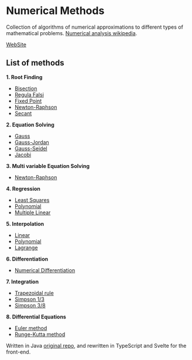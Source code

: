 # Numerical Methods

Collection of algorithms of numerical approximations to different types of mathematical problems. [Numerical analysis wikipedia](https://en.wikipedia.org/wiki/Numerical_analysis?oldformat=true).

[WebSite](https://numericalmethods-razielo.netlify.app/)

## List of methods

**1. Root Finding**

- [Bisection](https://numericalmethods-razielo.netlify.app/rootFinding/bisection)
- [Regula Falsi](https://numericalmethods-razielo.netlify.app/rootFinding/regulaFalsi)
- [Fixed Point](https://numericalmethods-razielo.netlify.app/rootFinding/fixedPoint)
- [Newton-Raphson](https://numericalmethods-razielo.netlify.app/rootFinding/newtonRaphson)
- [Secant](https://numericalmethods-razielo.netlify.app/rootFinding/secant)

**2. Equation Solving**

- [Gauss](https://numericalmethods-razielo.netlify.app/equationSolving/gauss)
- [Gauss-Jordan](https://numericalmethods-razielo.netlify.app/equationSolving/gaussJordan)
- [Gauss-Seidel](https://numericalmethods-razielo.netlify.app/equationSolving/gaussSeidel)
- [Jacobi](https://numericalmethods-razielo.netlify.app/equationSolving/jacobi)

**3. Multi variable Equation Solving**

- [Newton-Raphson](https://numericalmethods-razielo.netlify.app/equationSolving/newtonRaphson)

**4. Regression**

- [Least Squares](https://numericalmethods-razielo.netlify.app/regression/leastSquares)
- [Polynomial](https://numericalmethods-razielo.netlify.app/regression/polynomial)
- [Multiple Linear](https://numericalmethods-razielo.netlify.app/regression/multipleLinear)

**5. Interpolation**

- [Linear](https://numericalmethods-razielo.netlify.app/interpolation/linear)
- [Polynomial](https://numericalmethods-razielo.netlify.app/interpolation/polynomial)
- [Lagrange](https://numericalmethods-razielo.netlify.app/interpolation/lagrange)

**6. Differentiation**

- [Numerical Differentiation](https://numericalmethods-razielo.netlify.app/differentiation/differentiation)

**7. Integration**

- [Trapezoidal rule](https://numericalmethods-razielo.netlify.app/integration/trapezoidal)
- [Simpson 1/3](https://numericalmethods-razielo.netlify.app/integration/simpson13)
- [Simpson 3/8](https://numericalmethods-razielo.netlify.app/integration/simpson38)

**8. Differential Equations**

- [Euler method](https://numericalmethods-razielo.netlify.app/differentialEquations/euler)
- [Runge-Kutta method](https://numericalmethods-razielo.netlify.app/differentialEquations/rungeKutta)


Written in Java [original repo](https://github.com/RazielO/MNumericos), and rewritten in TypeScript and Svelte for the front-end.
